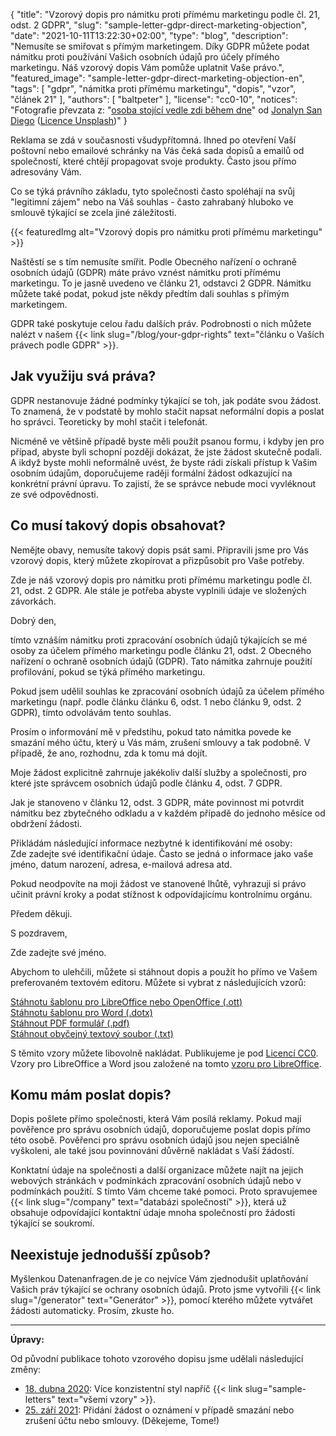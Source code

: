 {
    "title": "Vzorový dopis pro námitku proti přímému marketingu podle čl. 21, odst. 2 GDPR",
    "slug": "sample-letter-gdpr-direct-marketing-objection",
    "date": "2021-10-11T13:22:30+02:00",
    "type": "blog",
    "description": "Nemusíte se smiřovat s přímým marketingem. Díky GDPR můžete podat námitku proti používání Vašich osobních údajů pro účely přímého marketingu. Náš vzorový dopis Vám pomůže uplatnit Vaše právo.",
    "featured_image": "sample-letter-gdpr-direct-marketing-objection-en",
    "tags": [ "gdpr", "námitka proti přímému marketingu", "dopis", "vzor", "článek 21" ],
    "authors": [ "baltpeter" ],
    "license": "cc0-10",
    "notices": "Fotografie převzata z: \"[osoba stojící vedle zdi během dne](https://unsplash.com/photos/ZO_tXe8Tinw)\" od [Jonalyn San Diego](https://unsplash.com/@sandiejo) ([Licence Unsplash](https://unsplash.com/license))"
}

Reklama se zdá v současnosti všudypřítomná. Ihned po otevření Vaší poštovní nebo emailové schránky na Vás čeká sada dopisů a emailů od společností, které chtějí propagovat svoje produkty. Často jsou přímo adresovány Vám.

Co se týká právního základu, tyto společnosti často spoléhají na svůj "legitimní zájem" nebo na Váš souhlas - často zahrabaný hluboko ve smlouvě týkající se zcela jiné záležitosti.

{{< featuredImg alt="Vzorový dopis pro námitku proti přímému marketingu" >}}

Naštěstí se s tím nemusíte smířit. Podle Obecného nařízení o ochraně osobních údajů (GDPR) máte právo vznést námitku proti přímému marketingu. To je jasně uvedeno ve článku 21, odstavci 2 GDPR. Námitku můžete také podat, pokud jste někdy předtím dali souhlas s přímým marketingem.

GDPR také poskytuje celou řadu dalších práv. Podrobnosti o nich můžete nalézt v našem {{< link slug="/blog/your-gdpr-rights" text="článku o Vaších právech podle GDPR" >}}.

## Jak využiju svá práva?

GDPR nestanovuje žádné podmínky týkající se toh, jak podáte svou žádost. To znamená, že v podstatě by mohlo stačit napsat neformální dopis a poslat ho správci. Teoreticky by mohl stačit i telefonát.

Nicméně ve většině případě byste měli použít psanou formu, i kdyby jen pro případ, abyste byli schopní později dokázat, že jste žádost skutečně podali. A ikdyž byste mohli neformálně uvést, že byste rádi získali přístup k Vašim osobním údajům, doporučujeme raději formální žádost odkazující na konkrétní právní úpravu. To zajistí, že se správce nebude moci vyvléknout ze své odpovědnosti.

## Co musí takový dopis obsahovat?

Nemějte obavy, nemusíte takový dopis psát sami. Připravili jsme pro Vás vzorový dopis, který můžete zkopírovat a přizpůsobit pro Vaše potřeby.

Zde je náš vzorový dopis pro námitku proti přímému marketingu podle čl. 21, odst. 2 GDPR. Ale stále je potřeba abyste vyplnili údaje ve <span class="blog-letter-fill-in">složených závorkách</span>.

<div class="blog-letter">
<p>Dobrý den,</p>

<p>tímto vznáším námitku proti zpracování osobních údajů týkajících se mé osoby za účelem přímého marketingu podle článku 21, odst. 2 Obecného nařízení o ochraně osobních údajů (GDPR). Tato námitka zahrnuje použití profilování, pokud se týká přímého marketingu.</p>

<p>Pokud jsem udělil souhlas ke zpracování osobních údajů za účelem přímého marketingu (např. podle článku článku 6, odst. 1 nebo článku 9, odst. 2 GDPR), tímto odvolávám tento souhlas.</p>

<p>Prosím o informování mě v předstihu, pokud tato námitka povede ke smazání mého účtu, který u Vás mám, zrušení smlouvy a tak podobně. V případě, že ano, rozhodnu, zda k tomu má dojít.</p>

<p>Moje žádost explicitně zahrnuje jakékoliv další služby a společnosti, pro které jste správcem osobních údajů podle článku 4, odst. 7 GDPR.</p>

<p>Jak je stanoveno v článku 12, odst. 3 GDPR, máte povinnost mi potvrdit námitku bez zbytečného odkladu a v každém případě do jednoho měsíce od obdržení žádosti.</p>

<p>Přikládám následující informace nezbytné k identifikování mé osoby:<br>
<span class="blog-letter-fill-in">Zde zadejte své identifikační údaje. Často se jedná o informace jako vaše jméno, datum narození, adresa, e-mailová adresa atd.</span></p>

<p>Pokud neodpovíte na moji žádost ve stanovené lhůtě, vyhrazuji si právo učinit právní kroky a podat stížnost k odpovídajícímu kontrolnímu orgánu.</p>

<p>Předem děkuji.</p>

<p>S pozdravem,</p>

<p><span class="blog-letter-fill-in">Zde zadejte své jméno.</span></p>
</div>

Abychom to ulehčili, můžete si stáhnout dopis a použít ho přímo ve Vašem preferovaném textovém editoru. Můžete si vybrat z následujících vzorů:

<a href="/downloads/vzorovy-dopis-namitka-gdpr-zadostioudaje.org.ott" class="button button-primary" style="margin-bottom: 10px;">Stáhnotu šablonu pro LibreOffice nebo OpenOffice (.ott)</a><br>
<a href="/downloads/vzorovy-dopis-namitka-gdpr-zadostioudaje.org.dotx" class="button button-secondary" style="margin-bottom: 10px;">Stáhnotu šablonu pro Word (.dotx)</a><br>
<a href="/downloads/vzorovy-dopis-namitka-gdpr-zadostioudaje.org.pdf" class="button button-secondary" style="margin-bottom: 10px;">Stáhnout PDF formulář (.pdf)</a><br>
<a href="/downloads/vzorovy-dopis-namitka-gdpr-zadostioudaje.org.txt" class="button button-secondary">Stáhnout obyčejný textový soubor (.txt)</a>

S těmito vzory můžete libovolně nakládat. Publikujeme je pod [Licencí CC0](https://creativecommons.org/publicdomain/zero/1.0/deed.cs). Vzory pro LibreOffice a Word jsou založené na tomto [vzoru pro LibreOffice](https://extensions.libreoffice.org/templates/geschaeftsbrief-din-5008-2011-b-a4-ib).


## Komu mám poslat dopis?

Dopis pošlete přímo společnosti, která Vám posílá reklamy. Pokud mají pověřence pro správu osobních údajů, doporučujeme poslat dopis přímo této osobě. Pověřenci pro správu osobních údajů jsou nejen speciálně vyškoleni, ale také jsou povinnováni důvěrně nakládat s Vaší žádostí.

Konktatní údaje na společnosti a další organizace můžete najít na jejich webových stránkách v podmínkách zpracování osobních údajů nebo v podmínkách použití. S tímto Vám chceme také pomoci. Proto spravujemee {{< link slug="/company" text="databázi společností" >}}, která už obsahuje odpovídající kontaktní údaje mnoha společností pro žádosti týkající se soukromí.


## Neexistuje jednodušší způsob?

Myšlenkou Datenanfragen.de je co nejvíce Vám zjednodušit uplatňování Vašich práv týkající se ochrany osobních údajů. Proto jsme vytvořili {{< link slug="/generator" text="Generátor" >}}, pomocí kterého můžete vytvářet žádosti automaticky. Prosím, zkuste ho.

---

**Úpravy:**

Od původní publikace tohoto vzorového dopisu jsme udělali následující změny:

* [18. dubna 2020](https://github.com/datenanfragen/data/pull/562/commits/6e7499dcb3d5497c6a16607370d26c5961ba237d#diff-3be9975245c2f40e39444ce4ac95f9e9): Více konzistentní styl napříč {{< link slug="sample-letters" text="všemi vzory" >}}.
* [25. září 2021](https://github.com/datenanfragen/data/pull/1335/commits/a346ed73910392a57ee774ba7656ec3c835657f9#diff-1c5520812f65d3fdbe31f1042e855094e47b4e3699de3cff50bbdf49ca6dcb0e): Přidání žádost o oznámení v případě smazání nebo zrušení účtu nebo smlouvy. (Děkejeme, Tome!)
